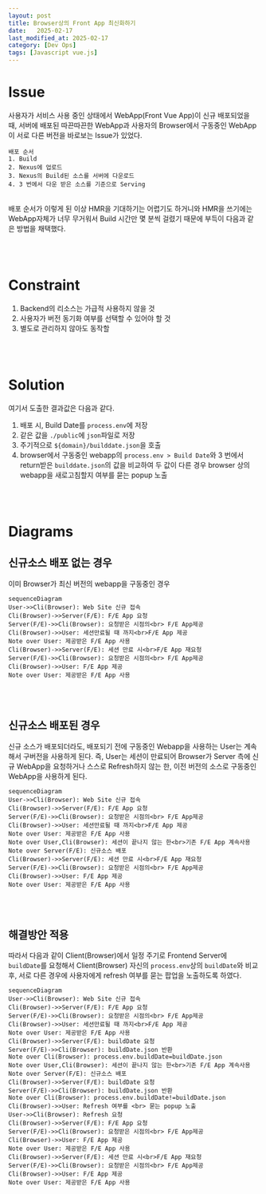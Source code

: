 ```yaml
---
layout: post
title: Browser상의 Front App 최신화하기  
date:   2025-02-17
last_modified_at: 2025-02-17
category: [Dev Ops]
tags: [Javascript vue.js]
---
```



# Issue
사용자가 서비스 사용 중인 상태에서 WebApp(Front Vue App)이 신규 배포되었을 때, 서버에 배포된 따끈따끈한 WebApp과 사용자의 Browser에서 구동중인 WebApp이 서로 다른 버전을 바로보는 Issue가 있었다.
<br/>
```
배포 순서
1. Build 
2. Nexus에 업로드
3. Nexus의 Build된 소스를 서버에 다운로드
4. 3 번에서 다운 받은 소스를 기준으로 Serving 
```
<br/>
배포 순서가 이렇게 된 이상 HMR을 기대하기는 어렵기도 하거니와 HMR을 쓰기에는 WebApp자체가 너무 무거워서 Build 시간만 몇 분씩 걸렸기 때문에 부득이 다음과 같은 방법을 채택했다.

<br/><br/>
# Constraint
1. Backend의 리소스는 가급적 사용하지 않을 것
2. 사용자가 버전 동기화 여부를 선택할 수 있어야 할 것
3. 별도로 관리하지 않아도 동작할 


<br/><br/>
# Solution
여기서 도출한 결과값은 다음과 같다.
1. 배포 시, Build Date를 `process.env`에 저장
2. 같은 값을 `./public`에 `json`파일로 저장
3. 주기적으로 `${domain}/builddate.json`을 호출
4. browser에서 구동중인 webapp의 `process.env > Build Date`와 3 번에서 return받은 `builddate.json`의 값을 비교하여 두 값이 다른 경우 browser 상의 webapp을 새로고침할지 여부를 묻는 popup 노출

<br/><br/>
# Diagrams
## 신규소스 배포 없는 경우
이미 Browser가 최신 버전의 webapp을 구동중인 경우
```mermaid
sequenceDiagram
User->>Cli(Browser): Web Site 신규 접속
Cli(Browser)->>Server(F/E): F/E App 요청
Server(F/E)->>Cli(Browser): 요청받은 시점의<br> F/E App제공
Cli(Browser)->>User: 세션만료될 때 까지<br>F/E App 제공
Note over User: 제공받은 F/E App 사용
Cli(Browser)->>Server(F/E): 세션 만료 시<br>F/E App 재요청
Server(F/E)->>Cli(Browser): 요청받은 시점의<br> F/E App제공
Cli(Browser)->>User: F/E App 제공
Note over User: 제공받은 F/E App 사용
``` 

<br/><br/>
## 신규소스 배포된 경우
신규 소스가 배포되더라도, 배포되기 전에 구동중인 Webapp을 사용하는 User는 계속해서 구버전을 사용하게 된다. 즉, User는 세션이 만료되어 Browser가 Server 측에 신규 WebApp을 요청하거나 스스로 Refresh하지 않는 한, 이전 버전의 소스로 구동중인 WebApp을 사용하게 된다.

```mermaid
sequenceDiagram
User->>Cli(Browser): Web Site 신규 접속
Cli(Browser)->>Server(F/E): F/E App 요청
Server(F/E)->>Cli(Browser): 요청받은 시점의<br> F/E App제공
Cli(Browser)->>User: 세션만료될 때 까지<br>F/E App 제공
Note over User: 제공받은 F/E App 사용
Note over User,Cli(Browser): 세션이 끝나지 않는 한<br>기존 F/E App 계속사용
Note over Server(F/E): 신규소스 배포
Cli(Browser)->>Server(F/E): 세션 만료 시<br>F/E App 재요청
Server(F/E)->>Cli(Browser): 요청받은 시점의<br> F/E App제공
Cli(Browser)->>User: F/E App 제공
Note over User: 제공받은 F/E App 사용
```

<br/><br/>
## 해결방안 적용
따라서 다음과 같이 Client(Browser)에서 일정 주기로 Frontend Server에 `buildDate`를 요청해서 Client(Browser) 자신의 `process.env`상의 `buildDate`와 비교 후, 서로 다른 경우에 사용자에게 refresh 여부를 묻는 팝업을 노출하도록 하였다. 
```mermaid
sequenceDiagram
User->>Cli(Browser): Web Site 신규 접속
Cli(Browser)->>Server(F/E): F/E App 요청
Server(F/E)->>Cli(Browser): 요청받은 시점의<br> F/E App제공
Cli(Browser)->>User: 세션만료될 때 까지<br>F/E App 제공
Note over User: 제공받은 F/E App 사용
Cli(Browser)->>Server(F/E): buildDate 요청
Server(F/E)->>Cli(Browser): buildDate.json 반환
Note over Cli(Browser): process.env.buildDate=buildDate.json
Note over User,Cli(Browser): 세션이 끝나지 않는 한<br>기존 F/E App 계속사용
Note over Server(F/E): 신규소스 배포
Cli(Browser)->>Server(F/E): buildDate 요청
Server(F/E)->>Cli(Browser): buildDate.json 반환
Note over Cli(Browser): process.env.buildDate!=buildDate.json
Cli(Browser)->>User: Refresh 여부를 <br> 묻는 popup 노출
User->>Cli(Browser): Refresh 요청
Cli(Browser)->>Server(F/E): F/E App 요청
Server(F/E)->>Cli(Browser): 요청받은 시점의<br> F/E App제공
Cli(Browser)->>User: F/E App 제공
Note over User: 제공받은 F/E App 사용
Cli(Browser)->>Server(F/E): 세션 만료 시<br>F/E App 재요청
Server(F/E)->>Cli(Browser): 요청받은 시점의<br> F/E App제공
Cli(Browser)->>User: F/E App 제공
Note over User: 제공받은 F/E App 사용
```
